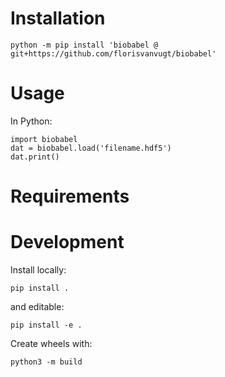 


# Installation

```
python -m pip install 'biobabel @ git+https://github.com/florisvanvugt/biobabel'
```

# Usage

In Python:

```
import biobabel
dat = biobabel.load('filename.hdf5')
dat.print()
```





# Requirements


# Development

Install locally:

```
pip install .
```

and editable:

```
pip install -e .
```



Create wheels with:

```
python3 -m build
```



